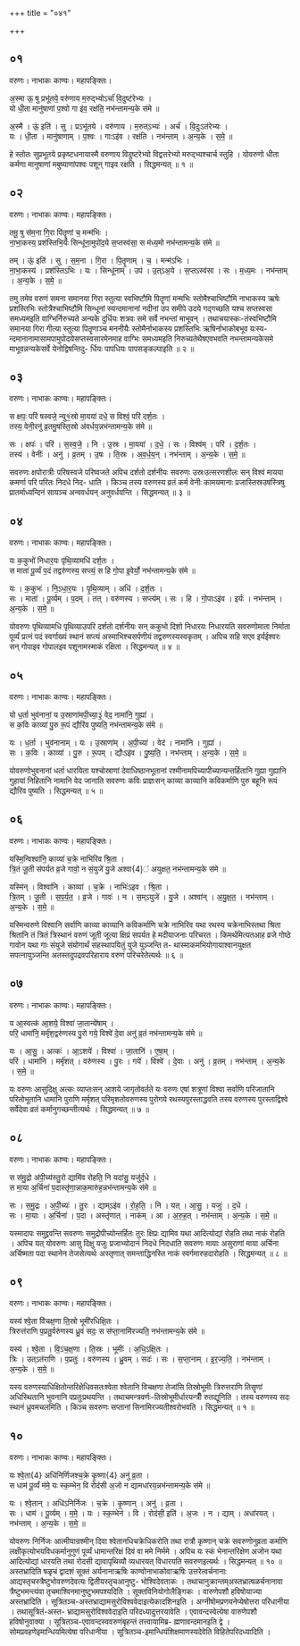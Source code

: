 +++
title = "०४१"

+++


## ०१
वरुणः। नाभाकः काण्वः। महापङ्क्तिः।

अ॒स्मा ऊ॒ षु प्रभू॑तये॒ वरु॑णाय म॒रुद्भ्योऽर्चा॑ वि॒दुष्ट॑रेभ्यः ।  
यो धी॒ता मानु॑षाणां प॒श्वो गा इ॑व॒ रक्ष॑ति॒ नभ॑न्तामन्य॒के स॑मे ॥

अ॒स्मै । ऊं॒ इति॑ । सु । प्रऽभू॑तये । वरु॑णाय । म॒रुत्ऽभ्यः॑ । अर्च॑ । वि॒दुःऽत॑रेभ्यः ।  
यः । धी॒ता । मानु॑षाणाम् । प॒श्वः । गाःऽइ॑व । रक्ष॑ति । नभ॑न्ताम् । अ॒न्य॒के । स॒मे॒ ॥

हे स्तोतः सुप्रभूतये प्रकृष्टधनायास्मै वरुणाय विदुष्टरेभ्यो विद्वत्तरेभ्यो मरुद्भ्यश्चार्च स्तुहि । योवरुणो धीता कर्मणा मानुषाणां मबुष्याणांपश्वः पशून् गाइव रक्षति । सिद्धमन्यत् ॥ १ ॥

## ०२
वरुणः। नाभाकः काण्वः। महापङ्क्तिः।

तमू॒ षु स॑म॒ना गि॒रा पि॑तॄ॒णां च॒ मन्म॑भिः ।  
ना॒भा॒कस्य॒ प्रश॑स्तिभि॒र्यः सिन्धू॑ना॒मुपो॑द॒ये स॒प्तस्व॑सा॒ स म॑ध्य॒मो नभ॑न्तामन्य॒के स॑मे ॥

तम् । ऊं॒ इति॑ । सु । स॒म॒ना । गि॒रा । पि॒तॄ॒णाम् । च॒ । मन्म॑ऽभिः ।  
ना॒भा॒कस्य॑ । प्रश॑स्तिऽभिः । यः । सिन्धू॑नाम् । उप॑ । उ॒त्ऽअ॒ये । स॒प्तऽस्व॑सा । सः । म॒ध्य॒मः । नभ॑न्ताम् । अ॒न्य॒के । स॒मे॒ ॥

तमु तमेव वरुणं समना समानया गिरा स्तुत्या स्वभिष्टौमि पितॄणां मन्मभिः स्तोमैश्चाभिष्टौमि नाभाकस्य ऋषेः प्रशस्तिभिः स्तोत्रैश्चाभिष्टौमि सिन्धूनां स्यन्दमानानां नदीनां उप समीपे उदये गद्गच्छति यश्च सप्तस्वसा समध्यमइति वाग्भिर्निरुच्यते अन्यके दुर्धियः शत्रवः समे सर्वे नभन्तां माभूवन् । तथाचयास्कः-तंस्वभिष्टौमि समानया गिरा गीत्या स्तुत्या पितॄणाञ्च मननीयैः स्तोमैर्नाभाकस्य प्रशस्तिभिः ऋषिर्नाभाकोबभूव यःस्य- न्दमानानामासामपामुपोदयेसप्तस्वसारमेनमाह वाग्भिः समध्यमइति निरुच्यतेथैषएवभवति नभन्तामन्यकेसमे माभूवन्नन्यकेसर्वे येनोद्विषन्तिदु- र्धियः पापधियः पापसङ्कल्पाइति ॥ २ ॥

## ०३
वरुणः। नाभाकः काण्वः। महापङ्क्तिः।

स क्षपः॒ परि॑ षस्वजे॒ न्यु१॒॑स्रो मा॒यया॑ दधे॒ स विश्वं॒ परि॑ दर्श॒तः ।  
तस्य॒ वेनी॒रनु॑ व्र॒तमु॒षस्ति॒स्रो अ॑वर्धय॒न्नभ॑न्तामन्य॒के स॑मे ॥

सः । क्षपः॑ । परि॑ । स॒स्व॒जे॒ । नि । उ॒स्रः । मा॒यया॑ । द॒धे॒ । सः । विश्व॑म् । परि॑ । द॒र्श॒तः ।  
तस्य॑ । वेनीः॑ । अनु॑ । व्र॒तम् । उ॒षः । ति॒स्रः । अ॒व॒र्ध॒य॒न् । नभ॑न्ताम् । अ॒न्य॒के । स॒मे॒ ॥

सवरुणः क्षपोरात्रीः परिषस्वजे परिष्वजते अपिच दर्शतो दर्शनीयः सवरुणः उस्रःउत्सरणशीलः सन् विश्वं मायया कमर्णा परि परितः निदधे निद- धाति । किञ्च तस्य वरुणस्य व्रतं कर्म वेनीः कामयमानाः प्रजास्तिस्रउषस्त्रिषु प्रातर्माध्यन्दिनं सायञ्च अन्ववर्धयन् अनुवर्धयन्ति । सिद्धमन्यत् ॥ ३ ॥

## ०४
वरुणः। नाभाकः काण्वः। महापङ्क्तिः।

यः क॒कुभो॑ निधार॒यः पृ॑थि॒व्यामधि॑ दर्श॒तः ।  
स माता॑ पू॒र्व्यं प॒दं तद्वरु॑णस्य॒ सप्त्यं॒ स हि गो॒पा इ॒वेर्यो॒ नभ॑न्तामन्य॒के स॑मे ॥

यः । क॒कुभः॑ । नि॒ऽधा॒र॒यः । पृ॒थि॒व्याम् । अधि॑ । द॒र्श॒तः ।  
सः । माता॑ । पू॒र्व्यम् । प॒दम् । तत् । वरु॑णस्य । सप्त्य॑म् । सः । हि । गो॒पाःऽइ॑व । इर्यः॑ । नभ॑न्ताम् । अ॒न्य॒के । स॒मे॒ ॥

योवरुणः पृथिव्यामधि पृथिव्याउपरि दर्शतो दर्शनीयः सन् ककुभो दिशो निधारयः निधारयति सवरुणोमाता निर्माता पूर्व्यं प्रत्नं पदं स्वर्गाख्यं स्थानं सप्त्यं अस्माभिश्चसर्पणीयं तद्वरुणस्यस्वकृतम् । अपिच सहि सएव इर्यईश्वरः सन् गोपाइव गोपालइव पशूनामस्माकं रक्षिता । सिद्धमन्यत् ॥ ४ ॥

## ०५
वरुणः। नाभाकः काण्वः। महापङ्क्तिः।

यो ध॒र्ता भुव॑नानां॒ य उ॒स्राणा॑मपी॒च्या॒३॒॑ वेद॒ नामा॑नि॒ गुह्या॑ ।  
स क॒विः काव्या॑ पु॒रु रू॒पं द्यौरि॑व पुष्यति॒ नभ॑न्तामन्य॒के स॑मे ॥

यः । ध॒र्ता । भुव॑नानाम् । यः । उ॒स्राणा॑म् । अ॒पी॒च्या॑ । वेद॑ । नामा॑नि । गुह्या॑ ।  
सः । क॒विः । काव्या॑ । पु॒रु । रू॒पम् । द्यौःऽइ॑व । पु॒ष्य॒ति॒ । नभ॑न्ताम् । अ॒न्य॒के । स॒मे॒ ॥

योवरुणोभुवनानां धर्ता धारयिता यश्चोस्राणां देवाधिष्ठानभूतानां रश्मीनामपिच्यापीच्यान्यन्तर्हितानि गुह्या गुह्यानि गुहायां निहितानि नामानि वेद जानाति सवरुणः कविः प्राज्ञःसन् काव्या काव्यानि कविकर्माणि पुरु बहूनि रूपं द्यौरिव पुष्यति । सिद्धमन्यत् ॥ ५ ॥

## ०६
वरुणः। नाभाकः काण्वः। महापङ्क्तिः।

यस्मि॒न्विश्वा॑नि॒ काव्या॑ च॒क्रे नाभि॑रिव श्रि॒ता ।  
त्रि॒तं जू॒ती स॑पर्यत व्र॒जे गावो॒ न सं॒युजे॑ यु॒जे अश्वा{4}॑ अयुक्षत॒ नभ॑न्तामन्य॒के स॑मे ॥

यस्मि॑न् । विश्वा॑नि । काव्या॑ । च॒क्रे । नाभिः॑ऽइव । श्रि॒ता ।  
त्रि॒तम् । जू॒ती । स॒प॒र्य॒त॒ । व्र॒जे । गावः॑ । न । स॒म्ऽयुजे॑ । यु॒जे । अश्वा॑न् । अ॒यु॒क्ष॒त॒ । नभ॑न्ताम् । अ॒न्य॒के । स॒मे॒ ॥

यस्मिन्वरुणे विश्वानि सर्वाणि काव्या काव्यानि कविकर्माणि चक्रे नाभिरिव यथा रथस्य चक्रेनाभिस्तथा श्रिता श्रितानि तं त्रितं त्रिस्थानं वरुणं जूती जूत्या क्षिप्रं सपर्यत हे मदीयाजनाः परिचरत । किमर्थमित्यतआह व्रजे गोष्ठे गावोन यथा गाः संयुजे संयोगार्थं सहस्थापयितुं युजे युञ्जन्ति त- थास्माकमभियोगायाश्वानयुक्षत सपत्नायुञ्जन्ति अतस्तदुपद्रवपरिहाराय वरुणं परिचरेतेत्यर्थः ॥ ६ ॥

## ०७
वरुणः। नाभाकः काण्वः। महापङ्क्तिः।

य आ॒स्वत्क॑ आ॒शये॒ विश्वा॑ जा॒तान्ये॑षाम् ।  
परि॒ धामा॑नि॒ मर्मृ॑श॒द्वरु॑णस्य पु॒रो गये॒ विश्वे॑ दे॒वा अनु॑ व्र॒तं नभ॑न्तामन्य॒के स॑मे ॥

यः । आ॒सु॒ । अत्कः॑ । आ॒ऽशये॑ । विश्वा॑ । जा॒तानि॑ । ए॒षा॒म् ।  
परि॑ । धामा॑नि । मर्मृ॑शत् । वरु॑णस्य । पु॒रः । गये॑ । विश्वे॑ । दे॒वाः । अनु॑ । व्र॒तम् । नभ॑न्ताम् । अ॒न्य॒के । स॒मे॒ ॥

यः वरुणः आसुदिक्षु अत्कः व्याप्तःसन् आशये जागृतोवर्तते यः वरुणः एषां शत्रूणां विश्वा सर्वाणि परिजातानि परितोभूतानि धामानि पुराणि मर्मृशत् परिमृशतोवरुणस्य पुरोगये रथस्यपुरस्ताद्धवति तस्य वरुणस्य पुरस्ताद्विश्वे सर्वेदेवा व्रतं कर्मानुगच्छन्तीत्यर्थः । सिद्धमन्यत् ॥ ७ ॥

## ०८
वरुणः। नाभाकः काण्वः। महापङ्क्तिः।

स स॑मु॒द्रो अ॑पी॒च्य॑स्तु॒रो द्यामि॑व रोहति॒ नि यदा॑सु॒ यजु॑र्द॒धे ।  
स मा॒या अ॒र्चिना॑ प॒दास्तृ॑णा॒न्नाक॒मारु॑ह॒न्नभ॑न्तामन्य॒के स॑मे ॥

सः । स॒मु॒द्रः । अ॒पी॒च्यः॑ । तु॒रः । द्याम्ऽइ॑व । रो॒ह॒ति॒ । नि । यत् । आ॒सु॒ । यजुः॑ । द॒धे ।  
सः । मा॒याः । अ॒र्चिना॑ । प॒दा । अस्तृ॑णात् । नाक॑म् । आ । अ॒रु॒ह॒त् । नभ॑न्ताम् । अ॒न्य॒के । स॒मे॒ ॥

यस्मादापः समुद्द्रवन्ति सवरुणः समुद्रोपीच्योन्तर्हितः तुरः क्षिप्रः द्यामिव यथा आदित्योद्यां रोहति तथा नाकं रोहति । अपिच यत् योवरुणः आसु दिक्षु यजुः प्रजाभ्योदानं निदधे निदधाति सवरुणः मायाः असुराणां माया अर्चिना अर्चिष्मता पदा स्थानेन तेजसेत्यर्थः अस्तृणात् समन्ताद्धिनस्ति नाकं स्वर्गमारुहदारोहति । सिद्धमन्यत् ॥ ८ ॥

## ०९
वरुणः। नाभाकः काण्वः। महापङ्क्तिः।

यस्य॑ श्वे॒ता वि॑चक्ष॒णा ति॒स्रो भूमी॑रधिक्षि॒तः ।  
त्रिरुत्त॑राणि प॒प्रतु॒र्वरु॑णस्य ध्रु॒वं सदः॒ स स॑प्ता॒नामि॑रज्यति॒ नभ॑न्तामन्य॒के स॑मे ॥

यस्य॑ । श्वे॒ता । वि॒ऽच॒क्ष॒णा । ति॒स्रः । भूमीः॑ । अ॒धि॒ऽक्षि॒तः ।  
त्रिः । उत्ऽत॑राणि । प॒प्रतुः॑ । वरु॑णस्य । ध्रु॒वम् । सदः॑ । सः । स॒प्ता॒नाम् । इ॒र॒ज्य॒ति॒ । नभ॑न्ताम् । अ॒न्य॒के । स॒मे॒ ॥

यस्य वरुणस्याधिक्षितोन्तरिक्षेधिवसतःश्वेता श्वेतानि विचक्षणा तेजांसि तिस्रोभूमीः त्रिरुत्तराणि तिसॄणां अधिस्थितानि भुवनानि पप्रतुःप्रथयन्ति । तथाचमन्त्रवर्णः-तिस्रोभूमीर्धारयन्त्रीँ रुतद्यूनिति । तस्य वरुणस्य सदः स्थानं ध्रुवमचलमिति । किञ्च सवरुणः सप्तानां सिनामिरज्यतीश्वरोभवति । सिद्धमन्यत् ॥ १ ॥

## १०
वरुणः। नाभाकः काण्वः। महापङ्क्तिः।

यः श्वे॒ता{4} अधि॑निर्णिजश्च॒क्रे कृ॒ष्णा{4} अनु॑ व्र॒ता ।  
स धाम॑ पू॒र्व्यं म॑मे॒ यः स्क॒म्भेन॒ वि रोद॑सी अ॒जो न द्यामधा॑रय॒न्नभ॑न्तामन्य॒के स॑मे ॥

यः । श्वे॒तान् । अधि॑ऽनिर्निजः । च॒क्रे । कृ॒ष्णान् । अनु॑ । व्र॒ता ।  
सः । धाम॑ । पू॒र्व्यम् । म॒मे॒ । यः । स्क॒म्भेन॑ । वि । रोद॑सी॒ इति॑ । अ॒जः । न । द्याम् । अधा॑रयत् । नभ॑न्ताम् । अ॒न्य॒के । स॒मे॒ ॥

योवरुणः निर्निजः आत्मीयान्रश्मीन् दिवा श्वेतानधिचक्रेधिकरोति तथा रात्रौ कृष्णान् चक्रे सवरुणोनुव्रता कर्माणि लक्षीकृत्योभयविधकर्मानुगुणं पूर्व्यं धामान्तरिक्षं दिवं वा ममे निर्ममे । अपिच यः स्कं भेनान्तरिक्षेण अजोन यथा आदित्योद्यां धारयति तथा रोदसी द्यावापृथिव्यौ व्यधारयत् विधारयति सवरुणइत्यर्थः । सिद्धमन्यत् ॥ १० ॥अस्तभ्रादिति षळृचं द्वादशं सूक्तं अर्यनानाऋषिः काण्वोनाभाकोवाऋषिः उत्तरेत्वर्चनानाः आद्यस्तृचस्त्रैष्टुभोवरुणदेवत्यः द्वितीयस्तृचआनुष्टु- भोश्विदेवताकः । तथाचानुक्रान्तम्अस्तभ्रात्षळर्चनानावा त्रैष्टुभमन्त्यंवा तृचमाश्विनमानुष्टुभमपश्यदिति । सूक्तविनियोगोलैङ्गिकः । वारुणेपशौ हविषोयाज्या अस्तभ्रादिति । सूत्रितञ्च-अस्तभ्राद्यामसुरोविश्ववेदाइत्येकादशिनइति । अग्नीषोमप्रणयनेप्येषोत्तरा परिधानीया । तथासूत्रितं-अस्त- भ्राद्यामसुरोविश्ववेदाइति परिदध्यादुत्तरयावेति । एवावन्दस्वेत्येषा वारुणेपशौ हविषोनुवाक्या । सूत्रितञ्च-एवावन्दस्ववरुणंबृहन्तं तत्त्वायामिब्र- ह्मणावन्दमानइति द्वे । सोमप्रवहणेइमान्धियमित्येषा परिधानीया । सूत्रितञ्च-इमान्धियंशिक्षमाणस्यदेवेति विहितेपरिदध्यादिति ।